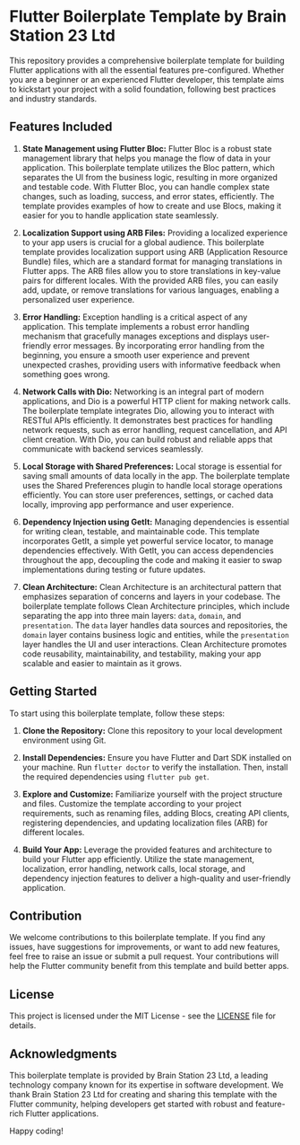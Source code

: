 # Flutter Boilerplate Template by Brain Station 23 Ltd

This repository provides a comprehensive boilerplate template for building Flutter applications with
all the essential features pre-configured. Whether you are a beginner or an experienced Flutter
developer, this template aims to kickstart your project with a solid foundation, following best
practices and industry standards.

## Features Included

1. **State Management using Flutter Bloc:**
   Flutter Bloc is a robust state management library that helps you manage the flow of data in your
   application. This boilerplate template utilizes the Bloc pattern, which separates the UI from the
   business logic, resulting in more organized and testable code. With Flutter Bloc, you can handle
   complex state changes, such as loading, success, and error states, efficiently. The template
   provides examples of how to create and use Blocs, making it easier for you to handle application
   state seamlessly.

2. **Localization Support using ARB Files:**
   Providing a localized experience to your app users is crucial for a global audience. This
   boilerplate template provides localization support using ARB (Application Resource Bundle) files,
   which are a standard format for managing translations in Flutter apps. The ARB files allow you to
   store translations in key-value pairs for different locales. With the provided ARB files, you can
   easily add, update, or remove translations for various languages, enabling a personalized user
   experience.

3. **Error Handling:**
   Exception handling is a critical aspect of any application. This template implements a robust
   error handling mechanism that gracefully manages exceptions and displays user-friendly error
   messages. By incorporating error handling from the beginning, you ensure a smooth user experience
   and prevent unexpected crashes, providing users with informative feedback when something goes
   wrong.

4. **Network Calls with Dio:**
   Networking is an integral part of modern applications, and Dio is a powerful HTTP client for
   making network calls. The boilerplate template integrates Dio, allowing you to interact with
   RESTful APIs efficiently. It demonstrates best practices for handling network requests, such as
   error handling, request cancellation, and API client creation. With Dio, you can build robust and
   reliable apps that communicate with backend services seamlessly.

5. **Local Storage with Shared Preferences:**
   Local storage is essential for saving small amounts of data locally in the app. The boilerplate
   template uses the Shared Preferences plugin to handle local storage operations efficiently. You
   can store user preferences, settings, or cached data locally, improving app performance and user
   experience.

6. **Dependency Injection using GetIt:**
   Managing dependencies is essential for writing clean, testable, and maintainable code. This
   template incorporates GetIt, a simple yet powerful service locator, to manage dependencies
   effectively. With GetIt, you can access dependencies throughout the app, decoupling the code and
   making it easier to swap implementations during testing or future updates.

7. **Clean Architecture:**
   Clean Architecture is an architectural pattern that emphasizes separation of concerns and layers
   in your codebase. The boilerplate template follows Clean Architecture principles, which include
   separating the app into three main layers: `data`, `domain`, and `presentation`. The `data` layer
   handles data sources and repositories, the `domain` layer contains business logic and entities,
   while the `presentation` layer handles the UI and user interactions. Clean Architecture promotes
   code reusability, maintainability, and testability, making your app scalable and easier to
   maintain as it grows.

## Getting Started

To start using this boilerplate template, follow these steps:

1. **Clone the Repository:**
   Clone this repository to your local development environment using Git.

2. **Install Dependencies:**
   Ensure you have Flutter and Dart SDK installed on your machine. Run `flutter doctor` to verify
   the installation. Then, install the required dependencies using `flutter pub get`.

3. **Explore and Customize:**
   Familiarize yourself with the project structure and files. Customize the template according to
   your project requirements, such as renaming files, adding Blocs, creating API clients,
   registering dependencies, and updating localization files (ARB) for different locales.

4. **Build Your App:**
   Leverage the provided features and architecture to build your Flutter app efficiently. Utilize
   the state management, localization, error handling, network calls, local storage, and dependency
   injection features to deliver a high-quality and user-friendly application.

## Contribution

We welcome contributions to this boilerplate template. If you find any issues, have suggestions for
improvements, or want to add new features, feel free to raise an issue or submit a pull request.
Your contributions will help the Flutter community benefit from this template and build better apps.

## License

This project is licensed under the MIT License - see the [LICENSE](LICENSE) file for details.

## Acknowledgments

This boilerplate template is provided by Brain Station 23 Ltd, a leading technology company known
for its expertise in software development. We thank Brain Station 23 Ltd for creating and sharing
this template with the Flutter community, helping developers get started with robust and
feature-rich Flutter applications.

Happy coding!

